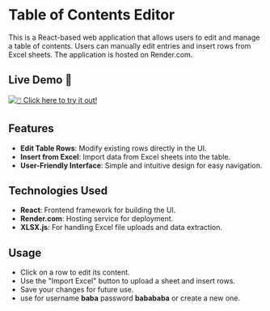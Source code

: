 # Table of Contents Editor

This is a React-based web application that allows users to edit and manage a table of contents. Users can manually edit entries and insert rows from Excel sheets. The application is hosted on Render.com.

## Live Demo 🚀  
[![🖱️ Click here to try it out!](https://img.shields.io/badge/Try%20it%20Now%20🚀-blue?style=for-the-badge)](https://vito-front.onrender.com)

## Features
- **Edit Table Rows**: Modify existing rows directly in the UI.
- **Insert from Excel**: Import data from Excel sheets into the table.
- **User-Friendly Interface**: Simple and intuitive design for easy navigation.

## Technologies Used
- **React**: Frontend framework for building the UI.
- **Render.com**: Hosting service for deployment.
- **XLSX.js**: For handling Excel file uploads and data extraction.

## Usage
- Click on a row to edit its content.
- Use the "Import Excel" button to upload a sheet and insert rows.
- Save your changes for future use.
- use for username **baba** password **babababa** or create a new one.



